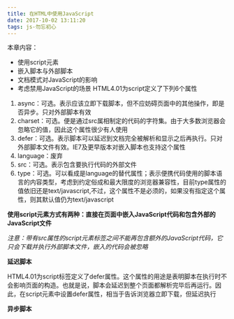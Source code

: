 ```yaml
---
title: 在HTML中使用JavaScript
date: 2017-10-02 13:11:20
tags: js-勿忘初心
---
```


本章内容：
  * 使用script元素
  * 嵌入脚本与外部脚本
  * 文档模式对JavaScript的影响
  * 考虑禁用JavaScript的场景
  HTML4.01为script定义了下列6个属性

  1. async：可选。表示应该立即下载脚本，但不应妨碍页面中的其他操作，即是否异步。只对外部脚本有效
  2. charset：可选。便是通过src属相制定的代码的字符集。由于大多数浏览器会忽略它的值，因此这个属性很少有人使用
  3. defer：可选。表示脚本可以延迟到文档完全被解析和显示之后再执行。只对外部脚本文件有效。IE7及更早版本对嵌入脚本也支持这个属性
  4. language：废弃
  5. src：可选。表示包含要执行代码的外部文件
  6. type：可选。可以看成是language的替代属性；表示便携代码使用的脚本语言的内容类型，考虑到约定俗成和最大限度的浏览器兼容性，目前type属性的值依旧还是text/javascript,不过，这个属性不是必须的，如果没有指定这个属性，则其默认值仍为text/javascript

**使用script元素方式有两种：直接在页面中嵌入JavaScript代码和包含外部的JavaScript文件**

*注意：带有src属性的script元素标签之间不能再包含额外的JavaScript代码，它只会下载并执行外部脚本文件，嵌入的代码会被忽略*

**延迟脚本**

HTML4.01为script标签定义了defer属性。这个属性的用途是表明脚本在执行时不会影响页面的构造。也就是说，脚本会延迟到整个页面都解析完毕后再运行。因此，在script元素中设置defer属性，相当于告诉浏览器立即下载，但延迟执行

**异步脚本**




